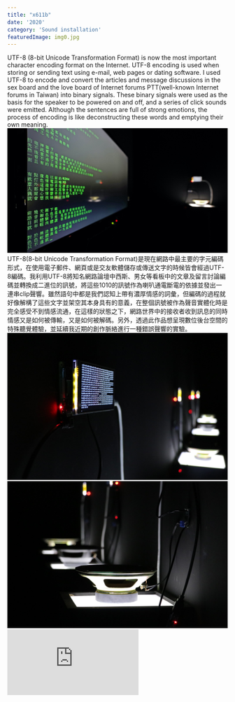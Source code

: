 ```yaml
---
title: "x611b"
date: '2020'
category: 'Sound installation'
featuredImage: img0.jpg
---
```

<div class="box">
    <div class="dscrptn">
      UTF-8 (8-bit Unicode Transformation Format) is now the most important character encoding format on the Internet. UTF-8 encoding is used when storing or sending text using e-mail, web pages or dating software. I used UTF-8 to encode and convert the articles and message discussions in the sex board and the love board of Internet forums PTT(well-known Internet forums in Taiwan) into binary signals. These binary signals were used as the basis for the speaker to be powered on and off, and a series of click sounds were emitted. Although the sentences are full of strong emotions, the process of encoding is like deconstructing these words and emptying their own meaning.<br>
    </div>
</div>


<div class="box">
    <img class="subimg" src="./img1.jpg">
</div>


<div class="box">
    <div class="dscrptn">
      UTF-8(8-bit Unicode Transformation Format)是現在網路中最主要的字元編碼形式，在使用電子郵件、網頁或是交友軟體儲存或傳送文字的時候皆會經過UTF-8編碼。我利用UTF-8將知名網路論壇中西斯、男女等看板中的文章及留言討論編碼並轉換成二進位的訊號，將這些1010的訊號作為喇叭通電斷電的依據並發出一連串clip聲響。雖然語句中都是我們認知上帶有濃厚情感的詞彙，但編碼的過程就好像解構了這些文字並架空其本身具有的意義，在整個訊號被作為聲音實體化時是完全感受不到情感流通，在這樣的狀態之下，網路世界中的接收者收到訊息的同時情感又是如何被傳輸，又是如何被解碼。另外，透過此作品想呈現數位後台空間的特殊聽覺體驗，並延續我近期的創作脈絡進行一種錯誤聲響的實驗。
    </div>
</div>


<div class="box">
    <img class="subimg" src="./img2.jpg">
</div>


<div class="box">
    <img class="subimg" src="./img3.jpg">
</div>


<div class="box"></div>

<iframe title="vimeo-player" src="https://player.vimeo.com/video/475363366" frameborder="0" allowfullscreen></iframe>

